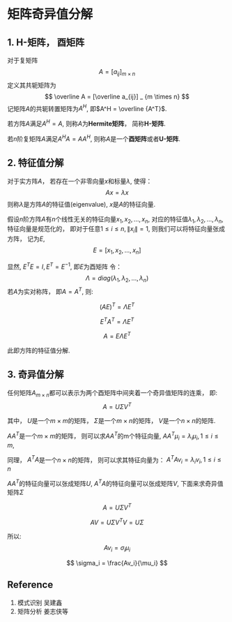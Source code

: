 # 矩阵奇异值分解

## 1. H-矩阵， 酉矩阵
对于复矩阵
$$
A = [a_{ij}] _ {m \times n}
$$
定义其共轭矩阵为 
$$
\overline A = [\overline a_{ij}] _ {m \times n}
$$
记矩阵$A$的共轭转置矩阵为$A^H$, 即$A^H = \overline {A^T}$.

若方阵$A$满足$A^H = A$, 则称$A$为**Hermite矩阵**， 简称**H-矩阵**.

若$n$阶复矩阵$A$满足$A^HA=AA^H$, 则称$A$是一个**酉矩阵**或者**U-矩阵**.

## 2. 特征值分解
对于实方阵$A$， 若存在一个非零向量$x$和标量$\lambda$, 使得：
$$
Ax = \lambda x
$$
则称$\lambda$是方阵$A$的特征值(eigenvalue), $x$是$A$的特征向量.

假设$n$阶方阵$A$有$n$个线性无关的特征向量$x_1, x_2, ..., x_n$, 对应的特征值$\lambda_1, \lambda_2, ..., \lambda_n$, 特征向量是规范化的， 即对于任意$1 \leq i \leq n, \lVert x_i \rVert = 1$, 则我们可以将特征向量张成方阵， 记为$E$, 
$$
E = [x_1, x_2, ..., x_n]
$$

显然, $E^TE = I, E^T = E^{-1}$, 即$E$为酉矩阵
令：
$$
\Lambda = diag(\lambda_1, \lambda_2, ..., \lambda_n)
$$
若$A$为实对称阵， 即$A = A^T$, 则:

$$
(AE)^T = \Lambda E^T
$$

$$
E^TA^T = \Lambda E^T
$$

$$
A = E \Lambda E^T
$$

此即方阵的特征值分解.

## 3. 奇异值分解
任何矩阵$A_{m \times n}$都可以表示为两个酉矩阵中间夹着一个奇异值矩阵的连乘， 即:
$$
A = U \Sigma V^T
$$

其中， $U$是一个$m \times m$的矩阵， $\Sigma$是一个$m \times n$的矩阵， $V$是一个$n \times n$的矩阵.

$AA^T$是一个$m \times m$的矩阵， 则可以求$AA^T$的m个特征向量, $AA^T \mu_i = \lambda_i \mu_i, 1 \leq i \leq m$,

同理， $A^TA$是一个$n \times n$的矩阵， 则可以求其特征向量为： $A^TA v_i = \lambda_i v_i, 1 \leq i \leq n$

$AA^T$的特征向量可以张成矩阵$U$, $A^TA$的特征向量可以张成矩阵$V$, 下面来求奇异值矩阵$\Sigma$

$$
A = U \Sigma V^T
$$

$$
AV = U \Sigma V^T V = U \Sigma
$$

所以:
$$
Av_i = \sigma_i \mu_i
$$

$$
\sigma_i = \frac{Av_i}{\mu_i}
$$

## Reference
1. 模式识别  吴建鑫
2. 矩阵分析 姜志侠等
